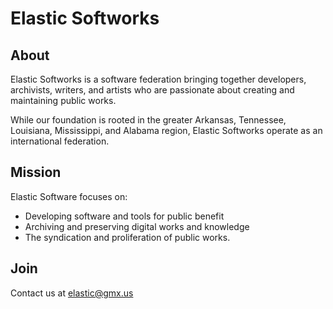 # Elastic Softworks

## About

Elastic Softworks is a software federation bringing together developers, archivists, writers, and artists who are passionate about creating and maintaining public works.

While our foundation is rooted in the greater Arkansas, Tennessee, Louisiana, Mississippi, and Alabama region, Elastic Softworks operate as an international federation.

## Mission

Elastic Software focuses on:

- Developing software and tools for public benefit
- Archiving and preserving digital works and knowledge
- The syndication and proliferation of public works.

## Join

Contact us at elastic@gmx.us
